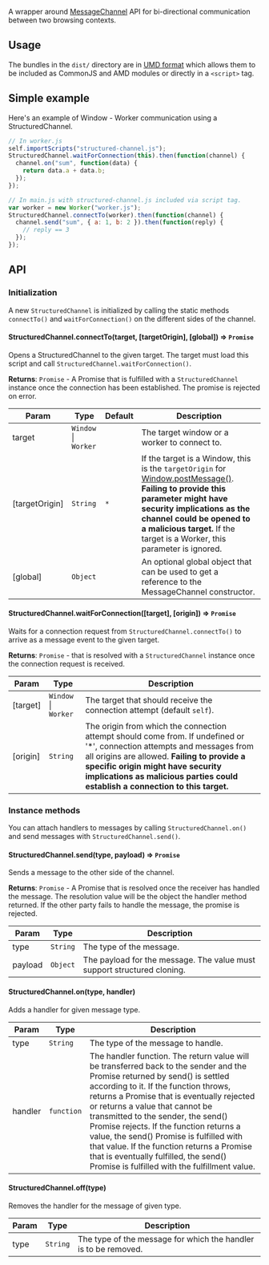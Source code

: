 A wrapper around [MessageChannel](https://developer.mozilla.org/en-US/docs/Web/API/MessageChannel) API for bi-directional communication between two browsing contexts.

## Usage
The bundles in the `dist/` directory are in [UMD format](https://github.com/umdjs/umd) which allows them to be included as CommonJS and AMD modules or directly in a `<script>` tag.

## Simple example
Here's an example of Window - Worker communication using a StructuredChannel.

```javascript
// In worker.js
self.importScripts("structured-channel.js");
StructuredChannel.waitForConnection(this).then(function(channel) {
  channel.on("sum", function(data) {
    return data.a + data.b;
  });
});

// In main.js with structured-channel.js included via script tag.
var worker = new Worker("worker.js");
StructuredChannel.connectTo(worker).then(function(channel) {
  channel.send("sum", { a: 1, b: 2 }).then(function(reply) {
    // reply == 3
  });
});
```

## API
### Initialization
A new `StructuredChannel` is initialized by calling the static methods `connectTo()` and `waitForConnection()` on the different sides of the channel.

<a name="module_structured-channel..StructuredChannel.connectTo"></a>
#### StructuredChannel.connectTo(target, [targetOrigin], [global]) ⇒ `Promise`
Opens a StructuredChannel to the given target. The target must load this script and call `StructuredChannel.waitForConnection()`.

**Returns**: `Promise` - A Promise that is fulfilled with a `StructuredChannel` instance once the connection has been established. The promise is rejected on error.

| Param | Type | Default | Description |
| --- | --- | --- | --- |
| target | `Window` &#124; `Worker` |  | The target window or a worker to connect to. |
| [targetOrigin] | `String` | `*` | If the target is a Window, this is the `targetOrigin` for [Window.postMessage()](https://developer.mozilla.org/en-US/docs/Web/API/Window/postMessage). __Failing to provide this parameter might have security implications as the channel could be opened to a malicious target.__ If the target is a Worker, this parameter is ignored. |
| [global] | `Object` |  | An optional global object that can be used to get a reference to the MessageChannel constructor. |

<a name="module_structured-channel..StructuredChannel.waitForConnection"></a>
#### StructuredChannel.waitForConnection([target], [origin]) ⇒ `Promise`
Waits for a connection request from `StructuredChannel.connectTo()` to arrive as a message event to the given target.

**Returns**: `Promise` - that is resolved with a `StructuredChannel` instance once the connection request is received. 

| Param | Type | Description |
| --- | --- | --- |
| [target] | `Window` &#124; `Worker` | The target that should receive the connection attempt (default `self`). |
| [origin] | `String` | The origin from which the connection attempt should come from. If undefined or '*', connection attempts and messages from all origins are allowed. __Failing to provide a specific origin might have security implications as malicious parties could establish a connection to this target.__ |

### Instance methods
You can attach handlers to messages by calling `StructuredChannel.on()` and send messages with `StructuredChannel.send()`.

<a name="module_structured-channel..StructuredChannel+send"></a>
#### StructuredChannel.send(type, payload) ⇒ `Promise`
Sends a message to the other side of the channel.

**Returns**: `Promise` - A Promise that is resolved once the receiver has handled the message. The resolution value will be the object the handler method returned. If the other party fails to handle the message, the promise is rejected.

| Param | Type | Description |
| --- | --- | --- |
| type | `String` | The type of the message. |
| payload | `Object` | The payload for the message. The value must support structured cloning. |

<a name="module_structured-channel..StructuredChannel+on"></a>
#### StructuredChannel.on(type, handler)
Adds a handler for given message type.

| Param | Type | Description |
| --- | --- | --- |
| type | `String` | The type of the message to handle. |
| handler | `function` | The handler function. The return value will be transferred back to the sender and the Promise returned by send() is settled according to it. If the function throws, returns a Promise that is eventually rejected or returns a value that cannot be transmitted to the sender, the send() Promise rejects. If the function returns a value, the send() Promise is fulfilled with that value. If the function returns a Promise that is eventually fulfilled, the send() Promise is fulfilled with the fulfillment value. |

<a name="module_structured-channel..StructuredChannel+off"></a>
#### StructuredChannel.off(type)
Removes the handler for the message of given type.

| Param | Type | Description |
| --- | --- | --- |
| type | `String` | The type of the message for which the handler is to be removed. |